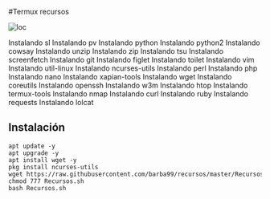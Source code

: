 #Termux recursos

![loc](https://scontent.fntr7-1.fna.fbcdn.net/v/t1.0-9/fr/cp0/e15/q65/78229538_515611115693623_5302836261688442880_o.jpg?_nc_cat=100&_nc_ohc=gW3K1H_4gM0AQkpEfrKG6nhncD_xycSlMJjBuSQ9nxQfdFjl7aWQ3BVCw&_nc_ht=scontent.fntr7-1.fna&oh=c935317e87b95a525fff05948856fbb7&oe=5E8ABA90)



Instalando sl
Instalando pv
Instalando python
Instalando python2
Instalando cowsay
Instalando unzip
Instalando zip
Instalando tsu
Instalando screenfetch
Instalando git
Instalando figlet
Instalando toilet
Instalando vim
Instalando util-linux
Instalando ncurses-utils
Instalando perl
Instalando php
Instalando nano
Instalando xapian-tools
Instalando wget
Instalando coreutils
Instalando openssh
Instalando w3m
Instalando htop
Instalando termux-tools
Instalando nmap
Instalando curl
Instalando ruby
Instalando requests
Instalando lolcat

## Instalación
```
apt update -y 
apt upgrade -y  
apt install wget -y  
pkg install ncurses-utils  
wget https://raw.githubusercontent.com/barba99/recursos/master/Recursos.sh  
chmod 777 Recursos.sh 
bash Recursos.sh
```
